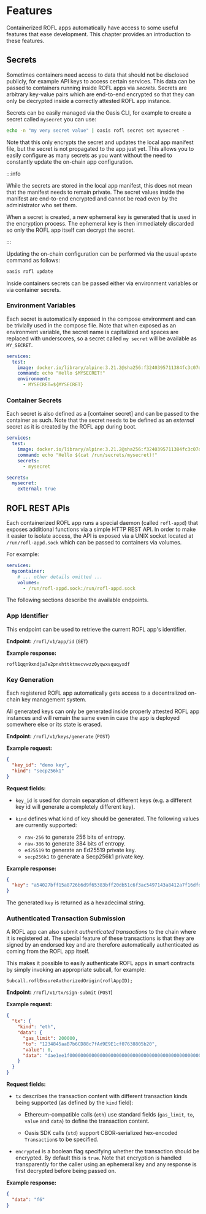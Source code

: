 # Features

Containerized ROFL apps automatically have access to some useful features that
ease development. This chapter provides an introduction to these features.

## Secrets

Sometimes containers need access to data that should not be disclosed publicly,
for example API keys to access certain services. This data can be passed to
containers running inside ROFL apps via _secrets_. Secrets are arbitrary
key-value pairs which are end-to-end encrypted so that they can only be
decrypted inside a correctly attested ROFL app instance.

Secrets can be easily managed via the Oasis CLI, for example to create a secret
called `mysecret` you can use:

```sh
echo -n "my very secret value" | oasis rofl secret set mysecret -
```

Note that this only encrypts the secret and updates the local app manifest file,
but the secret is not propagated to the app just yet. This allows you to easily
configure as many secrets as you want without the need to constantly update the
on-chain app configuration.

:::info

While the secrets are stored in the local app manifest, this does not mean that
the manifest needs to remain private. The secret values inside the manifest are
end-to-end encrypted and cannot be read even by the administrator who set them.

When a secret is created, a new ephemeral key is generated that is used in the
encryption process. The ephemeral key is then immediately discarded so only the
ROFL app itself can decrypt the secret.

:::

Updating the on-chain configuration can be performed via the usual `update`
command as follows:

```sh
oasis rofl update
```

Inside containers secrets can be passed either via environment variables or via
container secrets.

### Environment Variables

Each secret is automatically exposed in the compose environment and can be
trivially used in the compose file. Note that when exposed as an environment
variable, the secret name is capitalized and spaces are replaced with
underscores, so a secret called `my secret` will be available as `MY_SECRET`.

```yaml
services:
  test:
    image: docker.io/library/alpine:3.21.2@sha256:f3240395711384fc3c07daa46cbc8d73aa5ba25ad1deb97424992760f8cb2b94
    command: echo "Hello $MYSECRET!"
    environment:
      - MYSECRET=${MYSECRET}
```

### Container Secrets

Each secret is also defined as a [container secret] and can be passed to the
container as such. Note that the secret needs to be defined as an _external_
secret as it is created by the ROFL app during boot.

```yaml
services:
  test:
    image: docker.io/library/alpine:3.21.2@sha256:f3240395711384fc3c07daa46cbc8d73aa5ba25ad1deb97424992760f8cb2b94
    command: echo "Hello $(cat /run/secrets/mysecret)!"
    secrets:
      - mysecret

secrets:
  mysecret:
    external: true
```

## ROFL REST APIs

Each containerized ROFL app runs a special daemon (called `rofl-appd`) that
exposes additional functions via a simple HTTP REST API. In order to make it
easier to isolate access, the API is exposed via a UNIX socket located at
`/run/rofl-appd.sock` which can be passed to containers via volumes.

For example:

```yaml
services:
  mycontainer:
    # ... other details omitted ...
    volumes:
      - /run/rofl-appd.sock:/run/rofl-appd.sock
```

The following sections describe the available endpoints.

### App Identifier

This endpoint can be used to retrieve the current ROFL app's identifier.

**Endpoint:** `/rofl/v1/app/id` (`GET`)

**Example response:**

```
rofl1qqn9xndja7e2pnxhttktmecvwzz0yqwxsquqyxdf
```

### Key Generation

Each registered ROFL app automatically gets access to a decentralized on-chain
key management system.

All generated keys can only be generated inside properly attested ROFL app
instances and will remain the same even in case the app is deployed somewhere
else or its state is erased.

**Endpoint:** `/rofl/v1/keys/generate` (`POST`)

**Example request:**

```json
{
  "key_id": "demo key",
  "kind": "secp256k1"
}
```

**Request fields:**

- `key_id` is used for domain separation of different keys (e.g. a different key
  id will generate a completely different key).

- `kind` defines what kind of key should be generated. The following values are
  currently supported:

  - `raw-256` to generate 256 bits of entropy.
  - `raw-386` to generate 384 bits of entropy.
  - `ed25519` to generate an Ed25519 private key.
  - `secp256k1` to generate a Secp256k1 private key.

**Example response:**

```json
{
  "key": "a54027bff15a8726b6d9f65383bff20db51c6f3ac5497143a8412a7f16dfdda9"
}
```

The generated `key` is returned as a hexadecimal string.

### Authenticated Transaction Submission

A ROFL app can also submit _authenticated transactions_ to the chain where it is
registered at. The special feature of these transactions is that they are signed
by an endorsed key and are therefore automatically authenticated as coming from
the ROFL app itself.

This makes it possible to easily authenticate ROFL apps in smart contracts by
simply invoking an appropriate subcall, for example:

```solidity
Subcall.roflEnsureAuthorizedOrigin(roflAppID);
```

**Endpoint:** `/rofl/v1/tx/sign-submit` (`POST`)

**Example request:**

```json
{
  "tx": {
    "kind": "eth",
    "data": {
      "gas_limit": 200000,
      "to": "1234845aaB7b6CD88c7fAd9E9E1cf07638805b20",
      "value": 0,
      "data": "dae1ee1f00000000000000000000000000000000000000000000000000002695a9e649b2"
    }
  }
}
```

**Request fields:**

- `tx` describes the transaction content with different transaction kinds being
  supported (as defined by the `kind` field):

  - Ethereum-compatible calls (`eth`) use standard fields (`gas_limit`, `to`,
    `value` and `data`) to define the transaction content.

  - Oasis SDK calls (`std`) support CBOR-serialized hex-encoded `Transaction`s
    to be specified.

- `encrypted` is a boolean flag specifying whether the transaction should be
  encrypted. By default this is `true`. Note that encryption is handled
  transparently for the caller using an ephemeral key and any response is first
  decrypted before being passed on.

**Example response:**

```json
{
  "data": "f6"
}
```
